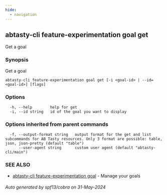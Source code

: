 ```yaml
---
hide:
  - navigation
---
```

## abtasty-cli feature-experimentation goal get

Get a goal

### Synopsis

Get a goal

```
abtasty-cli feature-experimentation goal get [-i <goal-id> | --id=<goal-id>] [flags]
```

### Options

```
  -h, --help        help for get
  -i, --id string   id of the goal you want to display
```

### Options inherited from parent commands

```
  -f, --output-format string   output format for the get and list subcommands for AB Tasty resources. Only 3 format are possible: table, json, json-pretty (default "table")
      --user-agent string      custom user agent (default "abtasty-cli/main")
```

### SEE ALSO

* [abtasty-cli feature-experimentation goal](abtasty-cli_feature-experimentation_goal.md)	 - Manage your goals

###### Auto generated by spf13/cobra on 31-May-2024
